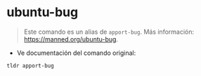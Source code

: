 # ubuntu-bug

> Este comando es un alias de `apport-bug`.
> Más información: <https://manned.org/ubuntu-bug>.

- Ve documentación del comando original:

`tldr apport-bug`
